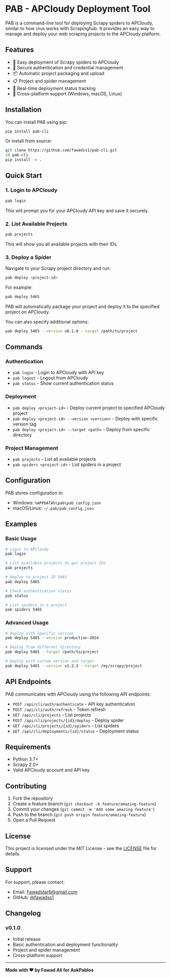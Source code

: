 # PAB - APCloudy Deployment Tool

PAB is a command-line tool for deploying Scrapy spiders to APCloudy, similar to how `shub` works with Scrapinghub. It provides an easy way to manage and deploy your web scraping projects to the APCloudy platform.

## Features

- 🚀 Easy deployment of Scrapy spiders to APCloudy
- 🔐 Secure authentication and credential management
- 📦 Automatic project packaging and upload
- 📋 Project and spider management
- 🔄 Real-time deployment status tracking
- 🌟 Cross-platform support (Windows, macOS, Linux)

## Installation

You can install PAB using pip:

```bash
pip install pab-cli
```

Or install from source:

```bash
git clone https://github.com/fawadss1/pab-cli.git
cd pab-cli
pip install -e .
```

## Quick Start

### 1. Login to APCloudy

```bash
pab login
```

This will prompt you for your APCloudy API key and save it securely.

### 2. List Available Projects

```bash
pab projects
```

This will show you all available projects with their IDs.

### 3. Deploy a Spider

Navigate to your Scrapy project directory and run:

```bash
pab deploy <project-id>
```

For example:
```bash
pab deploy 5465
```

PAB will automatically package your project and deploy it to the specified project on APCloudy.

You can also specify additional options:

```bash
pab deploy 5465 --version v0.1.0 --target /path/to/project
```

## Commands

### Authentication

- `pab login` - Login to APCloudy with API key
- `pab logout` - Logout from APCloudy
- `pab status` - Show current authentication status

### Deployment

- `pab deploy <project-id>` - Deploy current project to specified APCloudy project
- `pab deploy <project-id> --version <version>` - Deploy with specific version tag
- `pab deploy <project-id> --target <path>` - Deploy from specific directory

### Project Management

- `pab projects` - List all available projects
- `pab spiders <project-id>` - List spiders in a project

## Configuration

PAB stores configuration in:
- Windows: `%APPDATA%\pab\pab_config.json`
- macOS/Linux: `~/.pab/pab_config.json`

## Examples

### Basic Usage

```bash
# Login to APCloudy
pab login

# List available projects to get project IDs
pab projects

# Deploy to project ID 5465
pab deploy 5465

# Check authentication status
pab status

# List spiders in a project
pab spiders 5465
```

### Advanced Usage

```bash
# Deploy with specific version
pab deploy 5465 --version production-2024

# Deploy from different directory
pab deploy 5465 --target /path/to/project

# Deploy with custom version and target
pab deploy 5465 --version v1.2.3 --target /my/scrapy/project
```

## API Endpoints

PAB communicates with APCloudy using the following API endpoints:

- `POST /api/cli/auth/authenticate` - API key authentication
- `POST /api/cli/auth/refresh` - Token refresh
- `GET /api/cli/projects` - List projects
- `POST /api/cli/projects/{id}/deploy` - Deploy spider
- `GET /api/cli/projects/{id}/spiders` - List spiders
- `GET /api/cli/deployments/{id}/status` - Deployment status

## Requirements

- Python 3.7+
- Scrapy 2.0+
- Valid APCloudy account and API key

## Contributing

1. Fork the repository
2. Create a feature branch (`git checkout -b feature/amazing-feature`)
3. Commit your changes (`git commit -m 'Add some amazing feature'`)
4. Push to the branch (`git push origin feature/amazing-feature`)
5. Open a Pull Request

## License

This project is licensed under the MIT License - see the [LICENSE](LICENSE) file for details.

## Support

For support, please contact:
- Email: Fawadstar6@gmail.com
- GitHub: [@fawadss1](https://github.com/fawadss1)

## Changelog

### v0.1.0
- Initial release
- Basic authentication and deployment functionality
- Project and spider management
- Cross-platform support

---

**Made with ❤️ by Fawad Ali for AskPablos**
